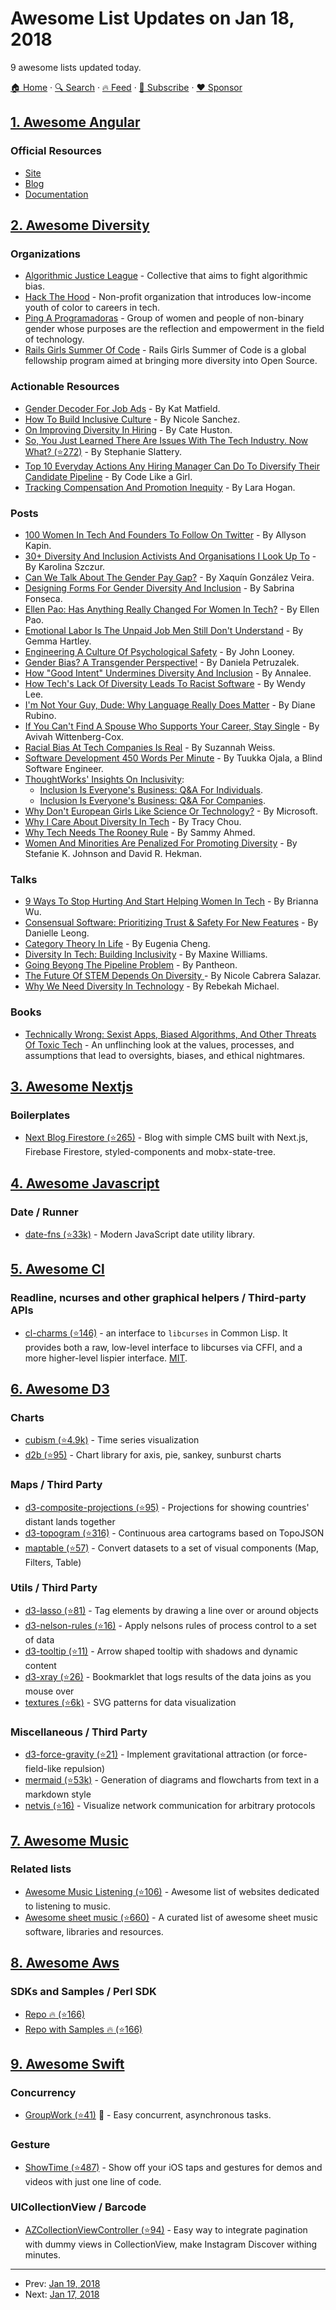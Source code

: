 # Awesome List Updates on Jan 18, 2018

9 awesome lists updated today.

[🏠 Home](/README.md) · [🔍 Search](https://www.trackawesomelist.com/search/) · [🔥 Feed](https://www.trackawesomelist.com/rss.xml) · [📮 Subscribe](https://trackawesomelist.us17.list-manage.com/subscribe?u=d2f0117aa829c83a63ec63c2f&id=36a103854c) · [❤️  Sponsor](https://github.com/sponsors/theowenyoung)



## [1. Awesome Angular](/content/PatrickJS/awesome-angular/README.md)

### Official Resources

*   [Site](https://angular.io)
*   [Blog](https://blog.angular.io)
*   [Documentation](https://angular.io/docs)

## [2. Awesome Diversity](/content/folkswhocode/awesome-diversity/README.md)

### Organizations

*   [Algorithmic Justice League](https://www.ajlunited.org/) - Collective that aims to fight algorithmic bias.
*   [Hack The Hood](http://www.hackthehood.org/) - Non-profit organization that introduces low-income youth of color to careers in tech.
*   [Ping A Programadoras](https://pingprogramadoras.org/) - Group of women and people of non-binary gender whose purposes are the reflection and empowerment in the field of technology.
*   [Rails Girls Summer Of Code](https://railsgirlssummerofcode.org/) - Rails Girls Summer of Code is a global fellowship program aimed at bringing more diversity into Open Source.

### Actionable Resources

*   [Gender Decoder For Job Ads](http://gender-decoder.katmatfield.com/) - By Kat Matfield.
*   [How To Build Inclusive Culture](https://medium.com/@nmsanchez/how-to-build-inclusive-culture-360160f417a1) - By Nicole Sanchez.
*   [On Improving Diversity In Hiring](https://cate.blog/2017/09/28/on-improving-diversity-in-hiring/) - By Cate Huston.
*   [So, You Just Learned There Are Issues With The Tech Industry. Now What? (⭐272)](https://github.com/stephmarx/so-you-just-learned) - By Stephanie Slattery.
*   [Top 10 Everyday Actions Any Hiring Manager Can Do To Diversify Their Candidate Pipeline](https://code.likeagirl.io/are-you-even-trying-69e270ef283f) - By Code Like a Girl.
*   [Tracking Compensation And Promotion Inequity](http://larahogan.me/blog/inclusion-math/) - By Lara Hogan.

### Posts

*   [100 Women In Tech And Founders To Follow On Twitter](https://medium.com/athena-talks/100-women-in-tech-and-founders-to-follow-on-twitter-f98560b1a3c7) - By Allyson Kapin.
*   [30+ Diversity And Inclusion Activists And Organisations I Look Up To](https://medium.com/@fox/30-diversity-and-inclusion-activists-and-organisations-8b39b6bf537b) - By Karolina Szczur.
*   [Can We Talk About The Gender Pay Gap?](https://www.washingtonpost.com/graphics/2017/business/women-pay-gap/) - By Xaquín González Veira.
*   [Designing Forms For Gender Diversity And Inclusion](https://uxdesign.cc/designing-forms-for-gender-diversity-and-inclusion-d8194cf1f51) - By Sabrina Fonseca.
*   [Ellen Pao: Has Anything Really Changed For Women In Tech?](https://mobile.nytimes.com/2017/09/16/opinion/sunday/ellen-pao-sexism-tech.html) - By Ellen Pao.
*   [Emotional Labor Is The Unpaid Job Men Still Don't Understand](http://www.harpersbazaar.com/culture/features/a12063822/emotional-labor-gender-equality/) - By Gemma Hartley.
*   [Engineering A Culture Of Psychological Safety](https://blog.intercom.com/psychological-safety/) - By John Looney.
*   [Gender Bias? A Transgender Perspective!](https://code.likeagirl.io/gender-bias-a-transgender-perspective-de27f2cd3837) - By Daniela Petruzalek.
*   [How "Good Intent" Undermines Diversity And Inclusion](https://thebias.com/2017/09/26/how-good-intent-undermines-diversity-and-inclusion/) - By Annalee.
*   [How Tech's Lack Of Diversity Leads To Racist Software](http://www.sfgate.com/business/amp/How-tech-s-lack-of-diversity-leads-to-racist-6398224.php) - By Wendy Lee.
*   [I'm Not Your Guy, Dude: Why Language Really Does Matter](https://hub.wiley.com/community/exchanges/educate/blog/2017/03/05/i-m-not-your-guy-dude-why-language-really-does-matter) - By Diane Rubino.
*   [If You Can't Find A Spouse Who Supports Your Career, Stay Single](https://hbr.org/2017/10/if-you-cant-find-a-spouse-who-supports-your-career-stay-single) - By Avivah Wittenberg-Cox.
*   [Racial Bias At Tech Companies Is Real](http://www.complex.com/life/2016/03/tech-diversity-problem) - By Suzannah Weiss.
*   [Software Development 450 Words Per Minute](https://www.vincit.fi/en/blog/software-development-450-words-per-minute/) - By Tuukka Ojala, a Blind Software Engineer.
*   [ThoughtWorks' Insights On Inclusivity](https://www.thoughtworks.com/insights/inclusivity):
    *   [Inclusion Is Everyone's Business: Q\&A For Individuals](https://www.thoughtworks.com/insights/blog/inclusion-everyone-s-business-qa-part-1).
    *   [Inclusion Is Everyone's Business: Q\&A For Companies](https://www.thoughtworks.com/insights/blog/inclusion-everyones-business-qa-companies).
*   [Why Don't European Girls Like Science Or Technology?](https://news.microsoft.com/europe/features/dont-european-girls-like-science-technology/) - By Microsoft.
*   [Why I Care About Diversity In Tech](https://medium.com/little-thoughts/why-i-care-about-diversity-in-tech-31bde2de8532) - By Tracy Chou.
*   [Why Tech Needs The Rooney Rule](https://techcrunch.com/2015/07/28/why-tech-needs-the-rooney-rule/) - By Sammy Ahmed.
*   [Women And Minorities Are Penalized For Promoting Diversity](https://hbr.org/2016/03/women-and-minorities-are-penalized-for-promoting-diversity) - By Stefanie K. Johnson and David R. Hekman.

### Talks

*   [9 Ways To Stop Hurting And Start Helping Women In Tech](https://www.youtube.com/watch?v=pUVhF3jDG08) - By Brianna Wu.
*   [Consensual Software: Prioritizing Trust & Safety For New Features](https://www.youtube.com/watch?v=Ccw3VfE3P4M) - By Danielle Leong.
*   [Category Theory In Life](https://youtu.be/ho7oagHeqNc) - By Eugenia Cheng.
*   [Diversity In Tech: Building Inclusivity](https://www.youtube.com/watch?v=XAiDY3k50D8) - By Maxine Williams.
*   [Going Beyong The Pipeline Problem](https://www.facebook.com/getpantheon/videos/1904727832878526/?permPage=1) - By Pantheon.
*   [The Future Of STEM Depends On Diversity ](https://www.youtube.com/watch?v=-v8aDo4dV3Q) - By Nicole Cabrera Salazar.
*   [Why We Need Diversity In Technology](https://www.youtube.com/watch?v=OOQfQwxCOF0) - By Rebekah Michael.

### Books

*   [Technically Wrong: Sexist Apps, Biased Algorithms, And Other Threats Of Toxic Tech](http://www.sarawb.com/technically-wrong/) - An unflinching look at the values, processes, and assumptions that lead to oversights, biases, and ethical nightmares.

## [3. Awesome Nextjs](/content/unicodeveloper/awesome-nextjs/README.md)

### Boilerplates

*   [Next Blog Firestore (⭐265)](https://github.com/suevalov/next-blog-firestore) - Blog with simple CMS built with Next.js, Firebase Firestore, styled-components and mobx-state-tree.

## [4. Awesome Javascript](/content/sorrycc/awesome-javascript/README.md)

### Date / Runner

*   [date-fns (⭐33k)](https://github.com/date-fns/date-fns) - Modern JavaScript date utility library.

## [5. Awesome Cl](/content/CodyReichert/awesome-cl/README.md)

### Readline, ncurses and other graphical helpers / Third-party APIs

*   [cl-charms (⭐146)](https://github.com/HiTECNOLOGYs/cl-charms) - an
    interface to `libcurses` in Common Lisp. It provides both a raw,
    low-level interface to libcurses via CFFI, and a more higher-level
    lispier interface. [MIT](https://opensource.org/licenses/MIT).

## [6. Awesome D3](/content/wbkd/awesome-d3/README.md)

### Charts

*   [cubism (⭐4.9k)](https://github.com/square/cubism) - Time series visualization
*   [d2b (⭐95)](https://github.com/d2bjs/d2b) - Chart library for axis, pie, sankey, sunburst charts

### Maps / Third Party

*   [d3-composite-projections (⭐95)](https://github.com/rveciana/d3-composite-projections) - Projections for showing countries' distant lands together
*   [d3-topogram (⭐316)](https://github.com/shawnbot/topogram) - Continuous area cartograms based on TopoJSON
*   [maptable (⭐57)](https://github.com/Packet-Clearing-House/maptable) - Convert datasets to a set of visual components (Map, Filters, Table)

### Utils / Third Party

*   [d3-lasso (⭐81)](https://github.com/skokenes/d3-lasso) - Tag elements by drawing a line over or around objects
*   [d3-nelson-rules (⭐16)](https://github.com/53seven/d3-nelson-rules) - Apply nelsons rules of process control to a set of data
*   [d3-tooltip (⭐11)](https://github.com/bumbeishvili/d3-tooltip) - Arrow shaped tooltip with shadows and dynamic content
*   [d3-xray (⭐26)](https://github.com/vijithassar/d3-xray) - Bookmarklet that logs results of the data joins as you mouse over
*   [textures (⭐6k)](https://github.com/riccardoscalco/textures) - SVG patterns for data visualization

### Miscellaneous / Third Party

*   [d3-force-gravity (⭐21)](https://github.com/sohamkamani/d3-force-gravity) - Implement gravitational attraction (or force-field-like repulsion)
*   [mermaid (⭐53k)](https://github.com/knsv/mermaid) - Generation of diagrams and flowcharts from text in a markdown style
*   [netvis (⭐16)](https://github.com/dborzov/netvis) - Visualize network communication for arbitrary protocols

## [7. Awesome Music](/content/ciconia/awesome-music/README.md)

### Related lists

*   [Awesome Music Listening (⭐106)](https://github.com/ybayle/awesome-music-listening) - Awesome list of websites dedicated to listening to music.
*   [Awesome sheet music (⭐660)](https://github.com/adius/awesome-sheet-music) - A curated list of awesome sheet music software, libraries and resources.

## [8. Awesome Aws](/content/donnemartin/awesome-aws/README.md)

### SDKs and Samples / Perl SDK

*   [Repo :fire: (⭐166)](https://github.com/pplu/aws-sdk-perl)
*   [Repo with Samples :fire: (⭐166)](https://github.com/pplu/aws-sdk-perl/tree/master/examples)

## [9. Awesome Swift](/content/matteocrippa/awesome-swift/README.md)

### Concurrency

*   [GroupWork (⭐41)](https://github.com/quanvo87/GroupWork) :penguin: - Easy concurrent, asynchronous tasks.

### Gesture

*   [ShowTime (⭐487)](https://github.com/KaneCheshire/ShowTime) - Show off your iOS taps and gestures for demos and videos with just one line of code.

### UICollectionView / Barcode

*   [AZCollectionViewController (⭐94)](https://github.com/AfrozZaheer/AZCollectionViewController) - Easy way to integrate pagination with dummy views in CollectionView, make Instagram Discover withing minutes.

---

- Prev: [Jan 19, 2018](/content/2018/01/19/README.md)
- Next: [Jan 17, 2018](/content/2018/01/17/README.md)